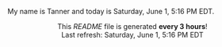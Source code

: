 My name is Tanner and today is Saturday, June 1, 5:16 PM EDT.

<p align="center">This <i>README</i> file is generated <b>every 3 hours</b>!</br>Last refresh: Saturday, June 1, 5:16 PM EDT<br /></p>
